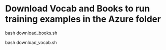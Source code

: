 # Download Vocab and Books to run training examples in the Azure folder

bash download_books.sh

bash download_vocab.sh
